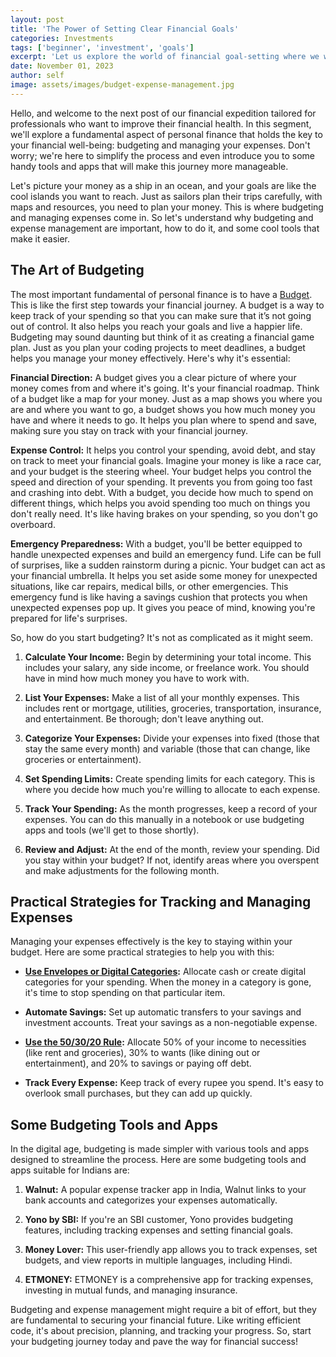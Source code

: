 ```yaml
---
layout: post
title: 'The Power of Setting Clear Financial Goals'
categories: Investments
tags: ['beginner', 'investment', 'goals']
excerpt: 'Let us explore the world of financial goal-setting where we will discuss the power of SMART goal-setting for financial goals.'
date: November 01, 2023
author: self
image: assets/images/budget-expense-management.jpg
---
```


Hello, and welcome to the next post of our financial expedition tailored for professionals who want to improve their financial health. In this segment, we'll explore a fundamental aspect of personal finance that holds the key to your financial well-being: budgeting and managing your expenses. Don't worry; we're here to simplify the process and even introduce you to some handy tools and apps that will make this journey more manageable.

Let's picture your money as a ship in an ocean, and your goals are like the cool islands you want to reach. Just as sailors plan their trips carefully, with maps and resources, you need to plan your money. This is where budgeting and managing expenses come in. So let's understand why budgeting and expense management are important,  how to do it, and some cool tools that make it easier.

## The Art of Budgeting

The most important fundamental of personal finance is to have a [Budget](https://www.thefinancenotes.com/budgeting/living-expenses-budget/). This is like the first step towards your financial journey. A budget is a way to keep track of your spending so that you can make sure that it’s not going out of control. It also helps you reach your goals and live a happier life. Budgeting may sound daunting but think of it as creating a financial game plan. Just as you plan your coding projects to meet deadlines, a budget helps you manage your money effectively. Here's why it's essential:

**Financial Direction:** A budget gives you a clear picture of where your money comes from and where it's going. It's your financial roadmap. Think of a budget like a map for your money. Just as a map shows you where you are and where you want to go, a budget shows you how much money you have and where it needs to go. It helps you plan where to spend and save, making sure you stay on track with your financial journey.

**Expense Control:** It helps you control your spending, avoid debt, and stay on track to meet your financial goals. Imagine your money is like a race car, and your budget is the steering wheel. Your budget helps you control the speed and direction of your spending. It prevents you from going too fast and crashing into debt. With a budget, you decide how much to spend on different things, which helps you avoid spending too much on things you don't really need. It's like having brakes on your spending, so you don't go overboard.

**Emergency Preparedness:** With a budget, you'll be better equipped to handle unexpected expenses and build an emergency fund. Life can be full of surprises, like a sudden rainstorm during a picnic. Your budget can act as your financial umbrella. It helps you set aside some money for unexpected situations, like car repairs, medical bills, or other emergencies. This emergency fund is like having a savings cushion that protects you when unexpected expenses pop up. It gives you peace of mind, knowing you're prepared for life's surprises.

So, how do you start budgeting? It's not as complicated as it might seem.

1.  **Calculate Your Income:** Begin by determining your total income. This includes your salary, any side income, or freelance work. You should have in mind how much money you have to work with.
    
2.  **List Your Expenses:** Make a list of all your monthly expenses. This includes rent or mortgage, utilities, groceries, transportation, insurance, and entertainment. Be thorough; don't leave anything out.
    
3.  **Categorize Your Expenses:** Divide your expenses into fixed (those that stay the same every month) and variable (those that can change, like groceries or entertainment).
    
4.  **Set Spending Limits:** Create spending limits for each category. This is where you decide how much you're willing to allocate to each expense.
    
5.  **Track Your Spending:** As the month progresses, keep a record of your expenses. You can do this manually in a notebook or use budgeting apps and tools (we'll get to those shortly).
    
6.  **Review and Adjust:** At the end of the month, review your spending. Did you stay within your budget? If not, identify areas where you overspent and make adjustments for the following month.

## Practical Strategies for Tracking and Managing Expenses

Managing your expenses effectively is the key to staying within your budget. Here are some practical strategies to help you with this:

-   **[Use Envelopes or Digital Categories](https://www.thefinancenotes.com/budgeting/envelop-budgeting-begineer/):** Allocate cash or create digital categories for your spending. When the money in a category is gone, it's time to stop spending on that particular item.
    
-   **Automate Savings:** Set up automatic transfers to your savings and investment accounts. Treat your savings as a non-negotiable expense.
    
-   **[Use the 50/30/20 Rule](https://www.thefinancenotes.com/budgeting/manage-money-budgeting-methods-personal-finance/):** Allocate 50% of your income to necessities (like rent and groceries), 30% to wants (like dining out or entertainment), and 20% to savings or paying off debt.
    
-   **Track Every Expense:** Keep track of every rupee you spend. It's easy to overlook small purchases, but they can add up quickly.
    

## Some Budgeting Tools and Apps

In the digital age, budgeting is made simpler with various tools and apps designed to streamline the process. Here are some budgeting tools and apps suitable for Indians are:

1.  **Walnut:** A popular expense tracker app in India, Walnut links to your bank accounts and categorizes your expenses automatically.
    
2.  **Yono by SBI:** If you're an SBI customer, Yono provides budgeting features, including tracking expenses and setting financial goals.
    
3.  **Money Lover:** This user-friendly app allows you to track expenses, set budgets, and view reports in multiple languages, including Hindi.
    
4.  **ETMONEY:** ETMONEY is a comprehensive app for tracking expenses, investing in mutual funds, and managing insurance.
    

Budgeting and expense management might require a bit of effort, but they are fundamental to securing your financial future. Like writing efficient code, it's about precision, planning, and tracking your progress. So, start your budgeting journey today and pave the way for financial success!
